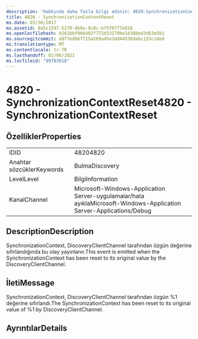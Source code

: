 ```yaml
---
description: 'Hakkında daha fazla bilgi edinin: 4820-SynchronizationContextReset'
title: 4820 - SynchronizationContextReset
ms.date: 03/30/2017
ms.assetid: 8a5c1597-5270-4b0a-9c8c-bf5f07f7e816
ms.openlocfilehash: b261bbf966402f772d33270be1d388ed3db3e5b1
ms.sourcegitcommit: ddf7edb67715a5b9a45e3dd44536dabc153c1de0
ms.translationtype: MT
ms.contentlocale: tr-TR
ms.lasthandoff: 02/06/2021
ms.locfileid: "99783618"
---
```

# <a name="4820---synchronizationcontextreset"></a><span data-ttu-id="ff35c-103">4820 - SynchronizationContextReset</span><span class="sxs-lookup"><span data-stu-id="ff35c-103">4820 - SynchronizationContextReset</span></span>

## <a name="properties"></a><span data-ttu-id="ff35c-104">Özellikler</span><span class="sxs-lookup"><span data-stu-id="ff35c-104">Properties</span></span>  
  
|||  
|-|-|  
|<span data-ttu-id="ff35c-105">ID</span><span class="sxs-lookup"><span data-stu-id="ff35c-105">ID</span></span>|<span data-ttu-id="ff35c-106">4820</span><span class="sxs-lookup"><span data-stu-id="ff35c-106">4820</span></span>|  
|<span data-ttu-id="ff35c-107">Anahtar sözcükler</span><span class="sxs-lookup"><span data-stu-id="ff35c-107">Keywords</span></span>|<span data-ttu-id="ff35c-108">Bulma</span><span class="sxs-lookup"><span data-stu-id="ff35c-108">Discovery</span></span>|  
|<span data-ttu-id="ff35c-109">Level</span><span class="sxs-lookup"><span data-stu-id="ff35c-109">Level</span></span>|<span data-ttu-id="ff35c-110">Bilgi</span><span class="sxs-lookup"><span data-stu-id="ff35c-110">Information</span></span>|  
|<span data-ttu-id="ff35c-111">Kanal</span><span class="sxs-lookup"><span data-stu-id="ff35c-111">Channel</span></span>|<span data-ttu-id="ff35c-112">Microsoft-Windows-Application Server-uygulamalar/hata ayıkla</span><span class="sxs-lookup"><span data-stu-id="ff35c-112">Microsoft-Windows-Application Server-Applications/Debug</span></span>|  
  
## <a name="description"></a><span data-ttu-id="ff35c-113">Description</span><span class="sxs-lookup"><span data-stu-id="ff35c-113">Description</span></span>  

 <span data-ttu-id="ff35c-114">SynchronizationContext, DiscoveryClientChannel tarafından özgün değerine sıfırlandığında bu olay yayınlanır.</span><span class="sxs-lookup"><span data-stu-id="ff35c-114">This event is emitted when the SynchronizationContext has been reset to its original value by the DiscoveryClientChannel.</span></span>  
  
## <a name="message"></a><span data-ttu-id="ff35c-115">İleti</span><span class="sxs-lookup"><span data-stu-id="ff35c-115">Message</span></span>  

 <span data-ttu-id="ff35c-116">SynchronizationContext, DiscoveryClientChannel tarafından özgün %1 değerine sıfırlandı.</span><span class="sxs-lookup"><span data-stu-id="ff35c-116">The SynchronizationContext has been reset to its original value of %1 by DiscoveryClientChannel.</span></span>  
  
## <a name="details"></a><span data-ttu-id="ff35c-117">Ayrıntılar</span><span class="sxs-lookup"><span data-stu-id="ff35c-117">Details</span></span>
